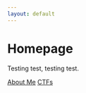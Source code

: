 ```yaml
---
layout: default
---
```


# Homepage

Testing test, testing test.

[About Me](./_blog/about-me)
[CTFs](./_blog/ctfs)
